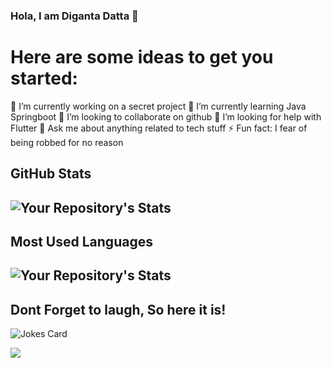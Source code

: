 ### Hola, I am Diganta Datta 👋

# Here are some ideas to get you started:

🔭 I’m currently working on a secret project
🌱 I’m currently learning Java Springboot
👯 I’m looking to collaborate on github
🤔 I’m looking for help with Flutter
💬 Ask me about anything related to tech stuff
⚡ Fun fact: I fear of being robbed for no reason 

## GitHub Stats
![Your Repository's Stats](https://github-readme-stats.vercel.app/api?username=digantadatta&show_icons=true&theme=blue-green)
--------------------------------------------------------------------
## Most Used Languages
![Your Repository's Stats](https://github-readme-stats.vercel.app/api/top-langs/?username=digantadatta&theme=blue-green)
--------------------------------------------------------------------
## Dont Forget to laugh, So here it is!
![Jokes Card](https://readme-jokes.vercel.app/api)

<img src="https://komarev.com/ghpvc/?username=digantadatta"/>
